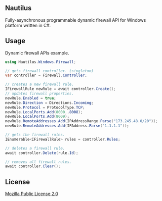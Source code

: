 ## Nautilus
Fully-asynchronous programmable dynamic firewall API for Windows platform written in C#.

## Usage
Dynamic firewall APIs example.
```csharp
using Nautilus.Windows.Firewall;

// gets firewall controller. (singleton)
var controller = Firewall.Controller;

// creates a new firewall rule.
IFirewallRule newRule = await controller.Create();
// updates firewall properties.
newRule.Enabled = true;
newRule.Direction = Directions.Incoming;
newRule.Protocol = ProtocolType.TCP;
newRule.LocalPorts.Add(8000..8008);
newRule.LocalPorts.Add(8009);
newRule.RemoteAddresses.Add(IPAddressRange.Parse("173.245.48.0/20"));
newRule.RemoteAddresses.Add(IPAddress.Parse("1.1.1.1"));

// gets the firewall rules.
IEnumerable<IFirewallRule> rules = controller.Rules;

// deletes a firewall rule.
await controller.Delete(rule.Id);

// removes all firewall rules.
await controller.Clear();
```

## License
[Mozilla Public License 2.0](./LICENSE.txt)
